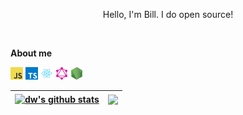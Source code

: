 <p align="center">
  <a>Hello, I'm Bill. I do open source!</a>
</p>
<br />

**About me**

<code><img height="20" alt="javascript" src="https://raw.githubusercontent.com/github/explore/80688e429a7d4ef2fca1e82350fe8e3517d3494d/topics/javascript/javascript.png"></code>
<code><img height="20" alt="typescript" src="https://raw.githubusercontent.com/github/explore/80688e429a7d4ef2fca1e82350fe8e3517d3494d/topics/typescript/typescript.png"></code>
<code><img height="20" alt="react" src="https://raw.githubusercontent.com/github/explore/80688e429a7d4ef2fca1e82350fe8e3517d3494d/topics/react/react.png"></code>
<code><img height="20" alt="graphql" src="https://raw.githubusercontent.com/github/explore/5c058a388828bb5fde0bcafd4bc867b5bb3f26f3/topics/graphql/graphql.png"></code>
<code><img height="20" alt="nodejs" src="https://raw.githubusercontent.com/github/explore/80688e429a7d4ef2fca1e82350fe8e3517d3494d/topics/nodejs/nodejs.png"></code>    

| <a href="#"><img align="center" src="https://github-readme-stats.vercel.app/api?username=Iovedw&show_icons=true&include_all_commits=true&theme=buefy&hide_border=true" alt="dw's github stats" /></a> | <a href="#"><img align="center" src="https://github-readme-stats.vercel.app/api/top-langs/?username=Iovedw&layout=compact&theme=buefy&hide_border=true" /></a> |
| ------------- | ------------- |
